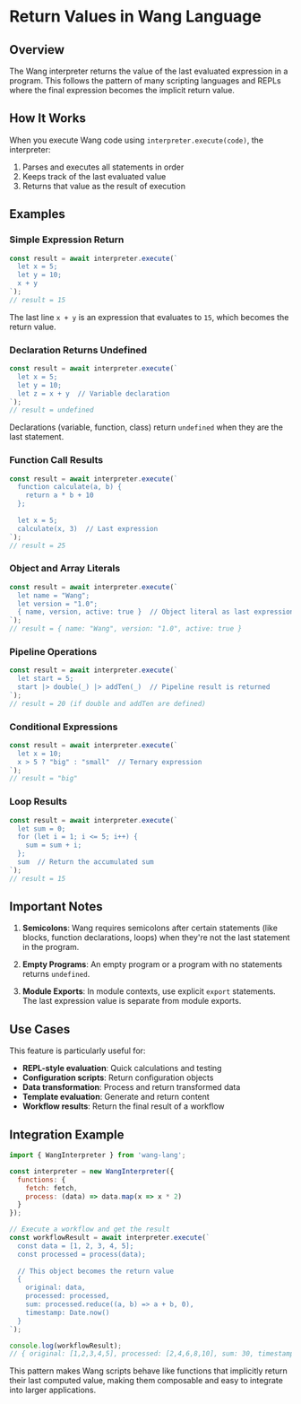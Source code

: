 # Return Values in Wang Language

## Overview

The Wang interpreter returns the value of the last evaluated expression in a program. This follows the pattern of many scripting languages and REPLs where the final expression becomes the implicit return value.

## How It Works

When you execute Wang code using `interpreter.execute(code)`, the interpreter:
1. Parses and executes all statements in order
2. Keeps track of the last evaluated value
3. Returns that value as the result of execution

## Examples

### Simple Expression Return

```javascript
const result = await interpreter.execute(`
  let x = 5;
  let y = 10;
  x + y
`);
// result = 15
```

The last line `x + y` is an expression that evaluates to `15`, which becomes the return value.

### Declaration Returns Undefined

```javascript
const result = await interpreter.execute(`
  let x = 5;
  let y = 10;
  let z = x + y  // Variable declaration
`);
// result = undefined
```

Declarations (variable, function, class) return `undefined` when they are the last statement.

### Function Call Results

```javascript
const result = await interpreter.execute(`
  function calculate(a, b) {
    return a * b + 10
  };
  
  let x = 5;
  calculate(x, 3)  // Last expression
`);
// result = 25
```

### Object and Array Literals

```javascript
const result = await interpreter.execute(`
  let name = "Wang";
  let version = "1.0";
  { name, version, active: true }  // Object literal as last expression
`);
// result = { name: "Wang", version: "1.0", active: true }
```

### Pipeline Operations

```javascript
const result = await interpreter.execute(`
  let start = 5;
  start |> double(_) |> addTen(_)  // Pipeline result is returned
`);
// result = 20 (if double and addTen are defined)
```

### Conditional Expressions

```javascript
const result = await interpreter.execute(`
  let x = 10;
  x > 5 ? "big" : "small"  // Ternary expression
`);
// result = "big"
```

### Loop Results

```javascript
const result = await interpreter.execute(`
  let sum = 0;
  for (let i = 1; i <= 5; i++) {
    sum = sum + i;
  };
  sum  // Return the accumulated sum
`);
// result = 15
```

## Important Notes

1. **Semicolons**: Wang requires semicolons after certain statements (like blocks, function declarations, loops) when they're not the last statement in the program.

2. **Empty Programs**: An empty program or a program with no statements returns `undefined`.

3. **Module Exports**: In module contexts, use explicit `export` statements. The last expression value is separate from module exports.

## Use Cases

This feature is particularly useful for:

- **REPL-style evaluation**: Quick calculations and testing
- **Configuration scripts**: Return configuration objects
- **Data transformation**: Process and return transformed data
- **Template evaluation**: Generate and return content
- **Workflow results**: Return the final result of a workflow

## Integration Example

```javascript
import { WangInterpreter } from 'wang-lang';

const interpreter = new WangInterpreter({
  functions: {
    fetch: fetch,
    process: (data) => data.map(x => x * 2)
  }
});

// Execute a workflow and get the result
const workflowResult = await interpreter.execute(`
  const data = [1, 2, 3, 4, 5];
  const processed = process(data);
  
  // This object becomes the return value
  {
    original: data,
    processed: processed,
    sum: processed.reduce((a, b) => a + b, 0),
    timestamp: Date.now()
  }
`);

console.log(workflowResult);
// { original: [1,2,3,4,5], processed: [2,4,6,8,10], sum: 30, timestamp: ... }
```

This pattern makes Wang scripts behave like functions that implicitly return their last computed value, making them composable and easy to integrate into larger applications.
